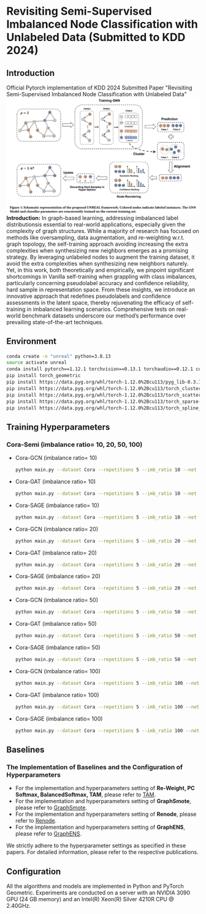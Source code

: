 # Revisiting Semi-Supervised Imbalanced Node Classification with Unlabeled Data (Submitted to KDD 2024)

## Introduction

Official Pytorch implementation of KDD 2024 Submitted Paper  "Revisiting Semi-Supervised Imbalanced Node Classification with Unlabeled Data"
![unreal](figure/final.png)
**Introduction:** In graph-based learning, addressing imbalanced label distributionsis essential to real-world applications, especially given the complexity of graph structures. While a majority of research has focused on methods like oversampling, data augmentation, and re-weighting w.r.t. graph topology, the self-training approach avoiding increasing the extra complexities when synthesizing new neighbors emerges as a promising strategy. By leveraging unlabeled nodes to augment the training dataset, it avoid the extra complexities when synthesizing new neighbors naturely. Yet, in this work, both theoretically and empirically, we pinpoint significant shortcomings in Vanilla self-training when grappling with class imbalances, particularly concerning pseudolabel accuracy and confidence reliability, hard sample in representation space. From these insights, we introduce an innovative approach that redefines pseudolabels and confidence assessments in the latent space, thereby rejuvenating the efficacy of self-training in imbalanced learning scenarios. Comprehensive tests on real-world benchmark datasets underscore our method’s performance over prevailing state-of-the-art techniques.

## Environment
```bash
conda create -n "unreal" python=3.8.13
source activate unreal
conda install pytorch==1.12.1 torchvision==0.13.1 torchaudio==0.12.1 cudatoolkit=11.3 -c pytorch
pip install torch_geometric
pip install https://data.pyg.org/whl/torch-1.12.0%2Bcu113/pyg_lib-0.3.1%2Bpt112cu113-cp38-cp38-linux_x86_64.whl
pip install https://data.pyg.org/whl/torch-1.12.0%2Bcu113/torch_cluster-1.6.0%2Bpt112cu113-cp38-cp38-linux_x86_64.whl
pip install https://data.pyg.org/whl/torch-1.12.0%2Bcu113/torch_scatter-2.1.0%2Bpt112cu113-cp38-cp38-linux_x86_64.whl
pip install https://data.pyg.org/whl/torch-1.12.0%2Bcu113/torch_sparse-0.6.16%2Bpt112cu113-cp38-cp38-linux_x86_64.whl
pip install https://data.pyg.org/whl/torch-1.12.0%2Bcu113/torch_spline_conv-1.2.1%2Bpt112cu113-cp38-cp38-linux_x86_64.whl
```
## Training Hyperparameters
### Cora-Semi (imbalance ratio= 10, 20, 50, 100)
- Cora-GCN (imbalance ratio= 10)
  ```bash
  python main.py --dataset Cora --repetitions 5 --imb_ratio 10 --net GCN  --rounds 40 --ad 4 --rbo 0.5 --threshold 0.25
  ```
- Cora-GAT (imbalance ratio= 10)
  ```bash
  python main.py --dataset Cora --repetitions 5 --imb_ratio 10 --net GAT  --rounds 40 --ad 4 --rbo 0.5 --threshold 0.25
  ```
- Cora-SAGE (imbalance ratio= 10)
  ```bash
  python main.py --dataset Cora --repetitions 5 --imb_ratio 10 --net SAGE  --rounds 40 --ad 4 --rbo 0.5 --threshold 0.25
  ```
- Cora-GCN (imbalance ratio= 20)
  ```bash
  python main.py --dataset Cora --repetitions 5 --imb_ratio 20 --net GCN  --rounds 40 --ad 4 --rbo 0.5 --threshold 0.25
  ```
- Cora-GAT (imbalance ratio= 20)
  ```bash
  python main.py --dataset Cora --repetitions 5 --imb_ratio 20 --net GAT  --rounds 40 --ad 4 --rbo 0.5 --threshold 0.25
  ```
- Cora-SAGE (imbalance ratio= 20)
  ```bash
  python main.py --dataset Cora --repetitions 5 --imb_ratio 20 --net SAGE  --rounds 40 --ad 4 --rbo 0.5 --threshold 0.25
  ```
- Cora-GCN (imbalance ratio= 50)
  ```bash
  python main.py --dataset Cora --repetitions 5 --imb_ratio 50 --net GCN  --rounds 40 --ad 4 --rbo 0.5 --threshold 0.25
  ```
- Cora-GAT (imbalance ratio= 50)
  ```bash
  python main.py --dataset Cora --repetitions 5 --imb_ratio 50 --net GAT  --rounds 40 --ad 4 --rbo 0.5 --threshold 0.25
  ```
- Cora-SAGE (imbalance ratio= 50)
  ```bash
  python main.py --dataset Cora --repetitions 5 --imb_ratio 50 --net SAGE  --rounds 40 --ad 4 --rbo 0.5 --threshold 0.25
  ```
- Cora-GCN (imbalance ratio= 100)
  ```bash
  python main.py --dataset Cora --repetitions 5 --imb_ratio 100 --net GCN  --rounds 40 --ad 4 --rbo 0.5 --threshold 0.25
  ```
- Cora-GAT (imbalance ratio= 100)
  ```bash
  python main.py --dataset Cora --repetitions 5 --imb_ratio 100 --net GAT  --rounds 40 --ad 4 --rbo 0.5 --threshold 0.25
  ```
- Cora-SAGE (imbalance ratio= 100)
  ```bash
  python main.py --dataset Cora --repetitions 5 --imb_ratio 100 --net SAGE  --rounds 40 --ad 4 --rbo 0.5 --threshold 0.25
  ```






## Baselines
### The Implementation of Baselines and the Configuration of Hyperparameters
- For the implementation and hyperparameters setting of **Re-Weight, PC Softmax, BalancedSoftmax, TAM**, please refer to [TAM](https://github.com/Jaeyun-Song/TAM).
- For the implementation and hyperparameters setting of **GraphSmote**, please refer to [GraphSmote](https://github.com/TianxiangZhao/GraphSmote).
- For the implementation and hyperparameters setting of **Renode**, please refer to [Renode](https://github.com/victorchen96/ReNode).
- For the implementation and hyperparameters setting of **GraphENS**, please refer to [GraphENS](https://github.com/JoonHyung-Park/GraphENS).

We strictly adhere to the hyperparameter settings as specified in these papers. For detailed information, please refer to the respective publications.







## Configuration
All the algorithms and models are implemented in Python and PyTorch Geometric. Experiments are
conducted on a server with an NVIDIA 3090 GPU (24 GB memory) and an Intel(R) Xeon(R) Silver
4210R CPU @ 2.40GHz.



